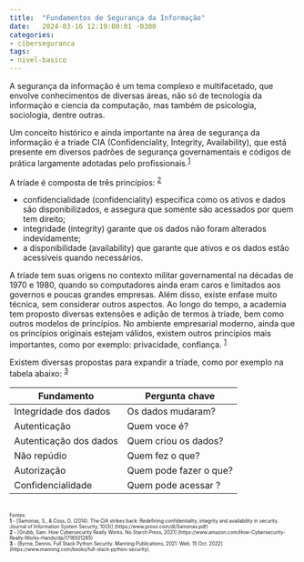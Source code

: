 ```yaml
---
title:  "Fundamentos de Segurança da Informação"
date:   2024-03-16 12:19:00:01 -0300
categories: 
- ciberseguranca
tags: 
- nivel-basico
---
```


A segurança da informação é um tema complexo e multifacetado, que envolve conhecimentos de diversas áreas, não só de tecnologia da informação e ciencia da computação, mas também de psicologia, sociologia, dentre outras.

Um conceito histórico e ainda importante na área de segurança da informação é a tríade CIA (Confidenciality, Integrity, Availability), que está presente em diversos padrões de segurança governamentais e códigos de prática largamente adotadas pelo profissionais.<sup id="a1">[1](#f1)</sup>

A tríade é composta de três princípios: <sup id="a2">[2](#f2)</sup>
- confidencialidade (confidenciality) especifica como os ativos e dados são disponibilizados, e assegura que somente são acessados por quem tem direito; 
- integridade (integrity) garante que os dados não foram alterados indevidamente; 
- a disponibilidade (availability) que garante que ativos e os dados estão acessíveis quando necessários. 

A tríade tem suas origens no contexto militar governamental na décadas de 1970 e 1980, quando so computadores ainda eram caros e limitados aos governos e poucas grandes empresas. Além disso, existe enfase muito técnica, sem considerar outros aspectos. Ao longo do tempo, a academia tem proposto diversas extensões e adição de termos à tríade, bem como outros modelos de princípios. No ambiente empresarial moderno, ainda que os princípios originais estejam válidos, existem outros princípios mais importantes, como por exemplo: privacidade, confiança. <sup id="a1">[1](#f1)</sup>

Existem diversas propostas para expandir a tríade, como por exemplo na tabela abaixo: <sup id="a3">[3](#f3)</sup>

| Fundamento | Pergunta chave |
|---|---|
| Integridade dos dados  | Os dados mudaram?      |
| Autenticação           | Quem voce é?           |
| Autenticação dos dados | Quem criou os dados?   |
| Não repúdio            | Quem fez o que?        |
| Autorização            | Quem pode fazer o que? |
| Confidencialidade      | Quem pode acessar ?    |


<br>
<span style="font-size: 0.6em;">Fontes:<br>
<b id="f1">1</b> - [Samonas, S., & Coss, D. (2014). The CIA strikes back: Redefining confidentiality, integrity and availability in security. Journal of Information System Security, 10(3)] (https://www.proso.com/dl/Samonas.pdf)<br>
<b id="f2">2</b> - [Grubb, Sam. How Cybersecurity Really Works. No Starch Press, 2021] (https://www.amazon.com/How-Cybersecurity-Really-Works-Hands/dp/1718501285)<br>
<b id="f3">3</b> - [Byrne, Dennis. Full Stack Python Security. Manning Publications, 2021. Web. 15 Oct. 2022] (https://www.manning.com/books/full-stack-python-security). </span>